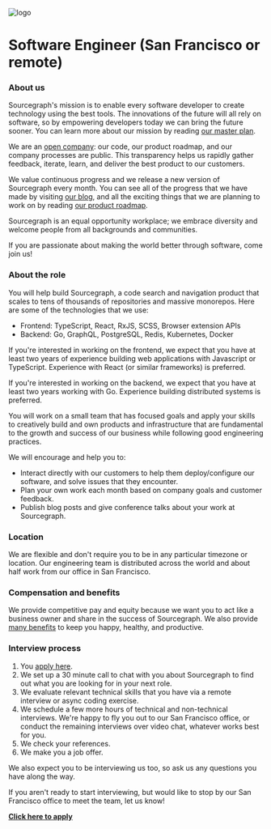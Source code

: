 ![logo](https://sourcegraph.com/.assets/img/sourcegraph-light-head-logo.svg)

# Software Engineer (San Francisco or remote)

### About us

Sourcegraph's mission is to enable every software developer to create technology using the best tools. The innovations of the future will all rely on software, so by empowering developers today we can bring the future sooner. You can learn more about our mission by reading [our master plan](https://sourcegraph.com/plan).

We are an [open company](https://docs.sourcegraph.com/dev/open_source_open_company): our code, our product roadmap, and our company processes are public. This transparency helps us rapidly gather feedback, iterate, learn, and deliver the best product to our customers.

We value continuous progress and we release a new version of Sourcegraph every month. You can see all of the progress that we have made by visiting [our blog](https://about.sourcegraph.com/blog/), and all the exciting things that we are planning to work on by reading [our product roadmap](https://docs.sourcegraph.com/dev/roadmap).

Sourcegraph is an equal opportunity workplace; we embrace diversity and welcome people from all backgrounds and communities.

If you are passionate about making the world better through software, come join us!

### About the role

You will help build Sourcegraph, a code search and navigation product that scales to tens of thousands of repositories and massive monorepos. Here are some of the technologies that we use:

- Frontend: TypeScript, React, RxJS, SCSS, Browser extension APIs
- Backend: Go, GraphQL, PostgreSQL, Redis, Kubernetes, Docker

If you're interested in working on the frontend, we expect that you have at least two years of experience building web applications with Javascript or TypeScript. Experience with React (or similar frameworks) is preferred.

If you're interested in working on the backend, we expect that you have at least two years working with Go. Experience building distributed systems is preferred.

You will work on a small team that has focused goals and apply your skills to creatively build and own products and infrastructure that are fundamental to the growth and success of our business while following good engineering practices.

We will encourage and help you to:

- Interact directly with our customers to help them deploy/configure our software, and solve issues that they encounter.
- Plan your own work each month based on company goals and customer feedback.
- Publish blog posts and give conference talks about your work at Sourcegraph.

### Location

We are flexible and don't require you to be in any particular timezone or location. Our engineering team is distributed across the world and about half work from our office in San Francisco.

### Compensation and benefits

We provide competitive pay and equity because we want you to act like a business owner and share in the success of Sourcegraph. We also provide [many benefits](../README.md#benefits) to keep you happy, healthy, and productive.

### Interview process

1.  You [apply here](https://hire.withgoogle.com/public/jobs/sourcegraphcom/view/P_AAAAAADAAADP_pY7jAAAXU).
1.  We set up a 30 minute call to chat with you about Sourcegraph to find out what you are looking for in your next role.
1.  We evaluate relevant technical skills that you have via a remote interview or async coding exercise.
1.  We schedule a few more hours of technical and non-technical interviews. We're happy to fly you out to our San Francisco office, or conduct the remaining interviews over video chat, whatever works best for you.
1.  We check your references.
1.  We make you a job offer.

We also expect you to be interviewing us too, so ask us any questions you have along the way.

If you aren't ready to start interviewing, but would like to stop by our San Francisco office to meet the team, let us know!

**[Click here to apply](https://hire.withgoogle.com/public/jobs/sourcegraphcom/view/P_AAAAAADAAADP_pY7jAAAXU)**

